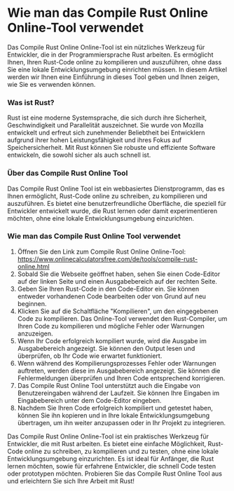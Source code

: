 Wie man das Compile Rust Online Online-Tool verwendet
=====================================================

Das Compile Rust Online Online-Tool ist ein nützliches Werkzeug für Entwickler, die in der Programmiersprache Rust arbeiten. Es ermöglicht Ihnen, Ihren Rust-Code online zu kompilieren und auszuführen, ohne dass Sie eine lokale Entwicklungsumgebung einrichten müssen. In diesem Artikel werden wir Ihnen eine Einführung in dieses Tool geben und Ihnen zeigen, wie Sie es verwenden können.

### Was ist Rust?

Rust ist eine moderne Systemsprache, die sich durch ihre Sicherheit, Geschwindigkeit und Parallelität auszeichnet. Sie wurde von Mozilla entwickelt und erfreut sich zunehmender Beliebtheit bei Entwicklern aufgrund ihrer hohen Leistungsfähigkeit und ihres Fokus auf Speichersicherheit. Mit Rust können Sie robuste und effiziente Software entwickeln, die sowohl sicher als auch schnell ist.

### Über das Compile Rust Online Tool

Das Compile Rust Online Tool ist ein webbasiertes Dienstprogramm, das es Ihnen ermöglicht, Rust-Code online zu schreiben, zu kompilieren und auszuführen. Es bietet eine benutzerfreundliche Oberfläche, die speziell für Entwickler entwickelt wurde, die Rust lernen oder damit experimentieren möchten, ohne eine lokale Entwicklungsumgebung einzurichten.

### Wie man das Compile Rust Online Tool verwendet

1. Öffnen Sie den Link zum Compile Rust Online Online-Tool: <https://www.onlinecalculatorsfree.com/de/tools/compile-rust-online.html>
2. Sobald Sie die Webseite geöffnet haben, sehen Sie einen Code-Editor auf der linken Seite und einen Ausgabebereich auf der rechten Seite.
3. Geben Sie Ihren Rust-Code in den Code-Editor ein. Sie können entweder vorhandenen Code bearbeiten oder von Grund auf neu beginnen.
4. Klicken Sie auf die Schaltfläche "Kompilieren", um den eingegebenen Code zu kompilieren. Das Online-Tool verwendet den Rust-Compiler, um Ihren Code zu kompilieren und mögliche Fehler oder Warnungen anzuzeigen.
5. Wenn Ihr Code erfolgreich kompiliert wurde, wird die Ausgabe im Ausgabebereich angezeigt. Sie können den Output lesen und überprüfen, ob Ihr Code wie erwartet funktioniert.
6. Wenn während des Kompilierungsprozesses Fehler oder Warnungen auftreten, werden diese im Ausgabebereich angezeigt. Sie können die Fehlermeldungen überprüfen und Ihren Code entsprechend korrigieren.
7. Das Compile Rust Online Tool unterstützt auch die Eingabe von Benutzereingaben während der Laufzeit. Sie können Ihre Eingaben im Eingabebereich unter dem Code-Editor eingeben.
8. Nachdem Sie Ihren Code erfolgreich kompiliert und getestet haben, können Sie ihn kopieren und in Ihre lokale Entwicklungsumgebung übertragen, um ihn weiter anzupassen oder in Ihr Projekt zu integrieren.

Das Compile Rust Online Online-Tool ist ein praktisches Werkzeug für Entwickler, die mit Rust arbeiten. Es bietet eine einfache Möglichkeit, Rust-Code online zu schreiben, zu kompilieren und zu testen, ohne eine lokale Entwicklungsumgebung einzurichten. Es ist ideal für Anfänger, die Rust lernen möchten, sowie für erfahrene Entwickler, die schnell Code testen oder prototypen möchten. Probieren Sie das Compile Rust Online Tool aus und erleichtern Sie sich Ihre Arbeit mit Rust!